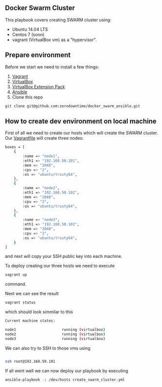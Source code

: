 ## Docker Swarm Cluster ##

This playbook covers creating SWARM cluster using:
* Ubuntu 14.04 LTS
* Centos 7 (soon)
* vagrant (VirtualBox vm)
as a "hypervisor".

## Prepare environment ##

Before we start we need to install a few things:

1. [Vagrant](https://www.vagrantup.com/docs/installation/ "vagrant")
2. [VirtualBox](https://www.virtualbox.org/wiki/Downloads "virtualbox")
3. [VirtualBox  Extension Pack](http://download.virtualbox.org/virtualbox/5.1.0/Oracle_VM_VirtualBox_Extension_Pack-5.1.0-108711.vbox-extpack "virtualbox extension pack")
4. [Ansible](http://docs.ansible.com/ansible/intro_installation.html "ansible")
5. Clone this repo

```bash
git clone git@github.com:zerodowntime/docker_swarm_ansible.git
```

## How to create dev environment on local machine ##

First of all we need to create our hosts which will create the SWARM cluster. Our [Vagrantfile](https://github.com/zerodowntime/docker_swarm_ansible/blob/master/Vagrantfile "Vagrantfile") will create three nodes:

```bash
boxes = [
    {
        :name => "node1",
        :eth1 => "192.168.50.101",
        :mem => "2048",
        :cpu => "2",
        :os => "ubuntu/trusty64",
    },
    {
        :name => "node2",
        :eth1 => "192.168.50.102",
        :mem => "2048",
        :cpu => "2",
        :os => "ubuntu/trusty64",
    },
    {
        :name => "node3",
        :eth1 => "192.168.50.103",
        :mem => "2048",
        :cpu => "2",
        :os => "ubuntu/trusty64",
    }
]
```

and next will copy your SSH public key into each machine.

To deploy creating our three hosts we need to execute 

```bash
vagrant up
```

command. 

Next we can see the result

```bash
vagrant status
```

which should look simmilar to this

```bash
Current machine states:

node1                     running (virtualbox)
node2                     running (virtualbox)
node3                     running (virtualbox)
```

We can also try to SSH to those vms using

```bash

ssh root@192.168.50.101
```

If all went well we can now deploy our playbook by executing

```bash
ansible-playbook -i /dev/hosts create_swarm_cluster.yml
```
